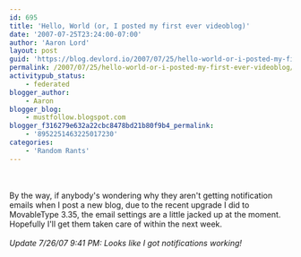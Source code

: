 ```yaml
---
id: 695
title: 'Hello, World (or, I posted my first ever videoblog)'
date: '2007-07-25T23:24:00-07:00'
author: 'Aaron Lord'
layout: post
guid: 'https://blog.devlord.io/2007/07/25/hello-world-or-i-posted-my-first-ever-videoblog/'
permalink: /2007/07/25/hello-world-or-i-posted-my-first-ever-videoblog/
activitypub_status:
    - federated
blogger_author:
    - Aaron
blogger_blog:
    - mustfollow.blogspot.com
blogger_f316279e632a22cbc8478bd21b80f9b4_permalink:
    - '8952251463225017230'
categories:
    - 'Random Rants'
---
```


<br /><br />By the way, if anybody's wondering why they aren't getting notification emails when I post a new blog, due to the recent upgrade I did to MovableType 3.35, the email settings are a little jacked up at the moment.  Hopefully I'll get them taken care of within the next week.<br /><br /><i>Update 7/26/07 9:41 PM: Looks like I got notifications working!</i><div class="blogger-post-footer"><img width='1' height='1' src='' alt='' /></div>